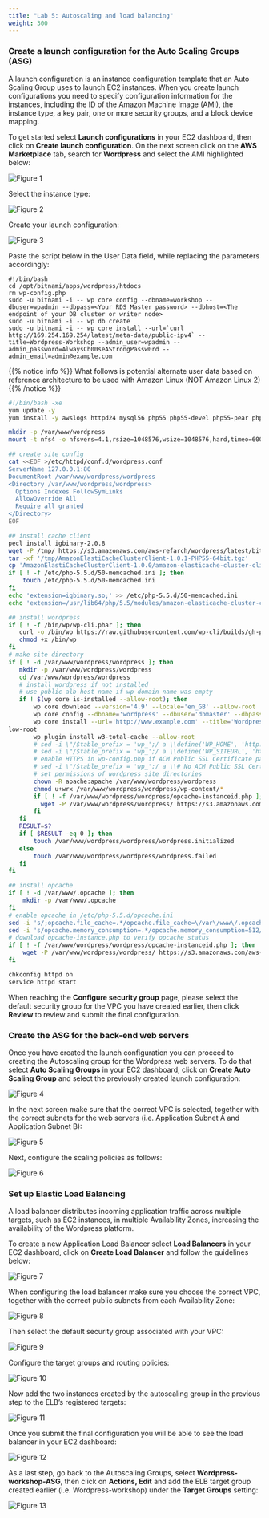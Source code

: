 ```yaml
---
title: "Lab 5: Autoscaling and load balancing"
weight: 300
---
```


### Create a launch configuration for the Auto Scaling Groups (ASG)

A launch configuration is an instance configuration template that an Auto Scaling Group uses to launch EC2 instances. When you create launch configurations you need to specify configuration information for the instances, including the ID of the Amazon Machine Image (AMI), the instance type, a key pair, one or more security groups, and a block device mapping. 

To get started select **Launch configurations** in your EC2 dashboard, then click on **Create launch configuration**. On the next screen click on the **AWS Marketplace** tab, search for **Wordpress** and select the AMI highlighted below:

![Figure 1](/images/asg1.png)

Select the instance type:

![Figure 2](/images/asg2.png)

Create your launch configuration:

![Figure 3](/images/asg3.png)

Paste the script below in the User Data field, while replacing the parameters accordingly:
```
#!/bin/bash
cd /opt/bitnami/apps/wordpress/htdocs
rm wp-config.php
sudo -u bitnami -i -- wp core config --dbname=workshop --dbuser=wpadmin --dbpass=<Your RDS Master password> --dbhost=<The endpoint of your DB cluster or writer node>
sudo -u bitnami -i -- wp db create
sudo -u bitnami -i -- wp core install --url=`curl http://169.254.169.254/latest/meta-data/public-ipv4` --title=Wordpress-Workshop --admin_user=wpadmin --admin_password=AlwaysCh00seAStrongPassw0rd --admin_email=admin@example.com
```

{{% notice info %}}
What follows is potential alternate user data based on reference architecture to be used with Amazon Linux (NOT Amazon Linux 2)
{{% /notice %}}
```bash
#!/bin/bash -xe
yum update -y
yum install -y awslogs httpd24 mysql56 php55 php55-devel php55-pear php55-mysqlnd gcc-c++ php55-opcache

mkdir -p /var/www/wordpress
mount -t nfs4 -o nfsvers=4.1,rsize=1048576,wsize=1048576,hard,timeo=600,retrans=2 <EFS-HOSTNAME>:/ /var/www/wordpress

## create site config
cat <<EOF >/etc/httpd/conf.d/wordpress.conf
ServerName 127.0.0.1:80
DocumentRoot /var/www/wordpress/wordpress
<Directory /var/www/wordpress/wordpress>
  Options Indexes FollowSymLinks
  AllowOverride All
  Require all granted
</Directory>
EOF

## install cache client
pecl install igbinary-2.0.8
wget -P /tmp/ https://s3.amazonaws.com/aws-refarch/wordpress/latest/bits/AmazonElastiCacheClusterClient-1.0.1-PHP55-64bit.tgz
tar -xf '/tmp/AmazonElastiCacheClusterClient-1.0.1-PHP55-64bit.tgz'
cp 'AmazonElastiCacheClusterClient-1.0.0/amazon-elasticache-cluster-client.so' /usr/lib64/php/5.5/modules/
if [ ! -f /etc/php-5.5.d/50-memcached.ini ]; then
    touch /etc/php-5.5.d/50-memcached.ini
fi
echo 'extension=igbinary.so;' >> /etc/php-5.5.d/50-memcached.ini
echo 'extension=/usr/lib64/php/5.5/modules/amazon-elasticache-cluster-client.so;' >> /etc/php-5.5.d/50-memcached.ini

## install wordpress
if [ ! -f /bin/wp/wp-cli.phar ]; then
   curl -o /bin/wp https://raw.githubusercontent.com/wp-cli/builds/gh-pages/phar/wp-cli.phar
   chmod +x /bin/wp
fi
# make site directory
if [ ! -d /var/www/wordpress/wordpress ]; then
   mkdir -p /var/www/wordpress/wordpress
   cd /var/www/wordpress/wordpress
   # install wordpress if not installed
   # use public alb host name if wp domain name was empty
   if ! $(wp core is-installed --allow-root); then
       wp core download --version='4.9' --locale='en_GB' --allow-root
       wp core config --dbname='wordpress' --dbuser='dbmaster' --dbpass='DbPassword$' --dbhost='wordpress-rds-ffdy24jlaxs6-databasecluster-1etthn91mlqhs.cluster-cytbfylghhjz.us-west-2.rds.amazonaws.com' --dbprefix=wp_ --allow-root
       wp core install --url='http://www.example.com' --title='Wordpress on AWS' --admin_user='wp-admin' --admin_password='secret' --admin_email='wp-admin@example.com' --skip-email --al
low-root
       wp plugin install w3-total-cache --allow-root
       # sed -i \"/$table_prefix = 'wp_';/ a \\define('WP_HOME', 'http://' . \\$_SERVER['HTTP_HOST']); \" /var/www/wordpress/wordpress/wp-config.php
       # sed -i \"/$table_prefix = 'wp_';/ a \\define('WP_SITEURL', 'http://' . \\$_SERVER['HTTP_HOST']); \" /var/www/wordpress/wordpress/wp-config.php
       # enable HTTPS in wp-config.php if ACM Public SSL Certificate parameter was not empty
       # sed -i \"/$table_prefix = 'wp_';/ a \\# No ACM Public SSL Certificate \" /var/www/wordpress/wordpress/wp-config.php
       # set permissions of wordpress site directories
       chown -R apache:apache /var/www/wordpress/wordpress
       chmod u+wrx /var/www/wordpress/wordpress/wp-content/*
       if [ ! -f /var/www/wordpress/wordpress/opcache-instanceid.php ]; then
         wget -P /var/www/wordpress/wordpress/ https://s3.amazonaws.com/aws-refarch/wordpress/latest/bits/opcache-instanceid.php
       fi
   fi
   RESULT=$?
   if [ $RESULT -eq 0 ]; then
       touch /var/www/wordpress/wordpress/wordpress.initialized
   else
       touch /var/www/wordpress/wordpress/wordpress.failed
   fi
fi

## install opcache
if [ ! -d /var/www/.opcache ]; then
    mkdir -p /var/www/.opcache
fi
# enable opcache in /etc/php-5.5.d/opcache.ini
sed -i 's/;opcache.file_cache=.*/opcache.file_cache=\/var\/www\/.opcache/' /etc/php-5.5.d/opcache.ini
sed -i 's/opcache.memory_consumption=.*/opcache.memory_consumption=512/' /etc/php-5.5.d/opcache.ini
# download opcache-instance.php to verify opcache status
if [ ! -f /var/www/wordpress/wordpress/opcache-instanceid.php ]; then
    wget -P /var/www/wordpress/wordpress/ https://s3.amazonaws.com/aws-refarch/wordpress/latest/bits/opcache-instanceid.php
fi

chkconfig httpd on
service httpd start
```
When reaching the **Configure security group** page, please select the default security group for the VPC you have created earlier, then click **Review** to review and submit the final configuration.

### Create the ASG for the back-end web servers

Once you have created the launch configuration you can proceed to creating the Autoscaling group for the Wordpress web servers. To do that select **Auto Scaling Groups** in your EC2 dashboard, click on **Create Auto Scaling Group** and select the previously created launch configuration:

![Figure 4](/images/asg4.png)

In the next screen make sure that the correct VPC is selected, together with the correct subnets for the web servers (i.e. Application Subnet A and Application Subnet B):

![Figure 5](/images/asg5.png)

Next, configure the scaling policies as follows:

![Figure 6](/images/asg6.png)

### Set up Elastic Load Balancing

A load balancer distributes incoming application traffic across multiple targets, such as EC2 instances, in multiple Availability Zones, increasing the availability of the Wordpress platform.

To create a new Application Load Balancer select **Load Balancers** in your EC2 dashboard, click on **Create Load Balancer** and follow the guidelines below:

![Figure 7](/images/asg7.png)

When configuring the load balancer make sure you choose the correct VPC, together with the correct public subnets from each Availability Zone:

![Figure 8](/images/asg8.png)

Then select the default security group associated with your VPC:

![Figure 9](/images/asg9.png)

Configure the target groups and routing policies:

![Figure 10](/images/asg10.png)

Now add the two instances created by the autoscaling group in the previous step to the ELB’s registered targets:

![Figure 11](/images/asg11.png)

Once you submit the final configuration you will be able to see the load balancer in your EC2 dashboard:

![Figure 12](/images/asg12.png)

As a last step, go back to the Autoscaling Groups, select **Wordpress-workshop-ASG**, then click on **Actions, Edit** and add the ELB target group created earlier (i.e. Wordpress-workshop) under the **Target Groups** setting:

![Figure 13](/images/asg13.png)







